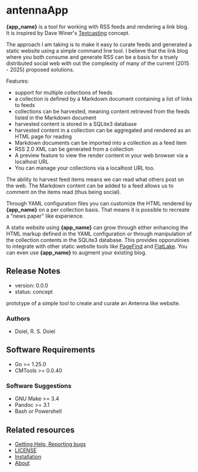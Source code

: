 

# antennaApp

**{app_name}** is a tool for working with RSS feeds and rendering a link blog.
It is inspired by Dave Winer's [Textcasting](https://textcasting.org) concept.

The approach I am taking is to make it easy to curate feeds and generated a static
website using a simple command line tool. I believe that the link blog where you
both consume and generate RSS can be a basis for a truely distributed social web
with out the complexity of many of the current (2015 - 2025) proposed solutions.

Features:

- support for multiple collections of feeds
- a collection is defined by a Markdown document containing a list of links to feeds
- collections can be harvested, meaning content retrieved from the feeds listed in the Markdown document
- harvested content is stored in a SQLite3 database
- harvested content in a collection can be aggregated and rendered as an HTML page for reading
- Markdown documents can be imported into a collection as a feed item
- RSS 2.0 XML can be generated from a collection
- A preview feature to view the render content in your web browser via a localhost URL
- You can manage your collections via a localhost URL too.

The ability to harvest feed items means we can read what others post on the web. The Markdown content
can be added to a feed allows us to comment on the items read (thus being social).

Through YAML configuration files you can customize the HTML rendered by **{app_name}** on a per
collection basis. That means it is possible to recreate a "news paper" like experience. 

A statis website using **{app_name}** can grow through either enhancing the HTML markup defined
in the YAML configuration or through manipulation of the collection contents in the SQLite3 database.
This provides opporutinies to integrate with other static website tools like
[PageFind](https://pagefind.app "A browser side search engine") and
[FlatLake](https://flatlake.app "A static JSON API driven by front matter in Markdown documents").
You can even use **{app_name}** to augment your existing blog.

## Release Notes

- version: 0.0.0
- status: concept


prototype of a simple tool to create and curate an Antenna like website.


### Authors

- Doiel, R. S. Doiel



## Software Requirements

- Go >= 1.25.0
- CMTools >= 0.0.40

### Software Suggestions

- GNU Make >= 3.4
- Pandoc >= 3.1
- Bash or Powershell



## Related resources



- [Getting Help, Reporting bugs](https://github.com/rsdoiel/AntennaApp/issues)
- [LICENSE](https://www.gnu.org/licenses/agpl-3.0.en.html)
- [Installation](INSTALL.md)
- [About](about.md)

